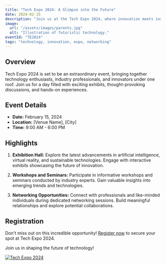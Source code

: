 ```yaml
---
title: "Tech Expo 2024: A Glimpse into the Future"
date: 2024-02-15
description: "Join us at the Tech Expo 2024, where innovation meets inspiration! Explore cutting-edge technologies, attend insightful workshops, and connect with industry leaders. Don't miss this opportunity to shape the future of technology."
image:
  url: "/assets/images/parents.jpg"
  alt: "Illustration of futuristic technology."
eventId: "TE2024"
tags: "technology, innovation, expo, networking"
---
```


## Overview

Tech Expo 2024 is set to be an extraordinary event, bringing together technology enthusiasts, industry professionals, and innovators under one roof. Join us for a day filled with exciting exhibits, thought-provoking discussions, and hands-on experiences.

## Event Details

- **Date:** February 15, 2024
- **Location:** [Venue Name], [City]
- **Time:** 9:00 AM - 6:00 PM

## Highlights

1. **Exhibition Hall:** Explore the latest advancements in artificial intelligence, virtual reality, and sustainable technologies. Engage with interactive exhibits showcasing the future of innovation.

2. **Workshops and Seminars:** Participate in informative workshops and seminars conducted by industry experts. Gain valuable insights into emerging trends and technologies.

3. **Networking Opportunities:** Connect with professionals and like-minded individuals during dedicated networking sessions. Build meaningful relationships and explore potential collaborations.

## Registration

Don't miss out on this incredible opportunity! [Register now](/events) to secure your spot at Tech Expo 2024.

Join us in shaping the future of technology!

[![Tech Expo 2024](/assets/images/parents.jpg)](#)
